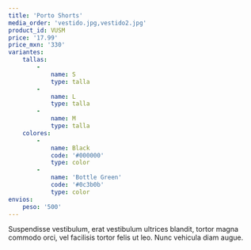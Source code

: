 ```yaml
---
title: 'Porto Shorts'
media_order: 'vestido.jpg,vestido2.jpg'
product_id: VUSM
price: '17.99'
price_mxn: '330'
variantes:
    tallas:
        -
            name: S
            type: talla
        -
            name: L
            type: talla
        -
            name: M
            type: talla
    colores:
        -
            name: Black
            code: '#000000'
            type: color
        -
            name: 'Bottle Green'
            code: '#0c3b0b'
            type: color
envios:
    peso: '500'
---
```


Suspendisse vestibulum, erat vestibulum ultrices blandit, tortor magna commodo orci, vel facilisis tortor felis ut leo. Nunc vehicula diam augue.

